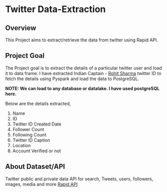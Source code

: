 # **Twitter Data-Extraction**

## Overview
This Project aims to extract/retrieve the data from twitter using Rapid API.

## Project Goal
The Project goal is to extract the details of a particular twitter user and load it to data frame. I have extracted Indian Captain - [Rohit Sharma](https://en.wikipedia.org/wiki/Rohit_Sharma) twitter ID to fetch the details using Pyspark and load the data to PostgreSQL.

**NOTE: We can load to any database or datalake. I have used postgreSQL here.**


Below are the details extracted,
1. Name
2. ID
3. Twitter ID Created Date
4. Follower Count
5. Following Count
6. Twitter ID Caption
7. Location
8. Account Verified or not

## About Dataset/API
Twitter public and private data API for search, Tweets, users, followers, images, media and more [Rapid API](https://rapidapi.com/Glavier/api/twitter135/)
